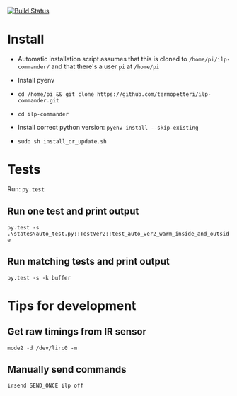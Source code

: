 [![Build Status](https://travis-ci.org/termopetteri/ilp-commander.svg?branch=master)](https://travis-ci.org/termopetteri/ilp-commander)

# Install

- Automatic installation script assumes that this is cloned to `/home/pi/ilp-commander/` and that there's a user `pi` at `/home/pi`

- Install pyenv

- `cd /home/pi && git clone https://github.com/termopetteri/ilp-commander.git`

- `cd ilp-commander`

- Install correct python version: `pyenv install --skip-existing`

- `sudo sh install_or_update.sh`

# Tests

Run: `py.test`

## Run one test and print output

`py.test -s .\states\auto_test.py::TestVer2::test_auto_ver2_warm_inside_and_outside`

## Run matching tests and print output

`py.test -s -k buffer`

# Tips for development

## Get raw timings from IR sensor

`mode2 -d /dev/lirc0 -m`

## Manually send commands

`irsend SEND_ONCE ilp off`

